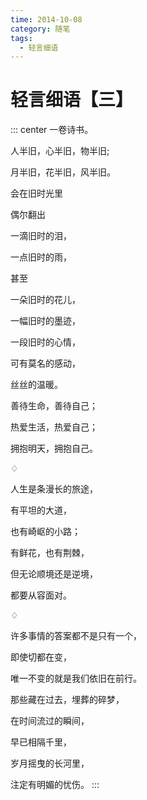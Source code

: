 ```yaml
---
time: 2014-10-08
category: 随笔
tags:
  - 轻言细语
---
```


# 轻言细语【三】

::: center
一卷诗书。

人半旧，心半旧，物半旧;

月半旧，花半旧，风半旧。

会在旧时光里

偶尔翻出

一滴旧时的泪，

一点旧时的雨，

甚至

一朵旧时的花儿，

一幅旧时的墨迹，

一段旧时的心情，

可有莫名的感动，

丝丝的温暖。

善待生命，善待自己；

热爱生活，热爱自己；

拥抱明天，拥抱自己。

♢

人生是条漫长的旅途，

有平坦的大道，

也有崎岖的小路；

有鲜花，也有荆棘，

但无论顺境还是逆境，

都要从容面对。

♢

许多事情的答案都不是只有一个，

即使切都在变，

唯一不变的就是我们依旧在前行。

那些藏在过去，埋葬的碎梦，

在时间流过的瞬间，

早已相隔千里，

岁月摇曳的长河里，

注定有明媚的忧伤。
:::
